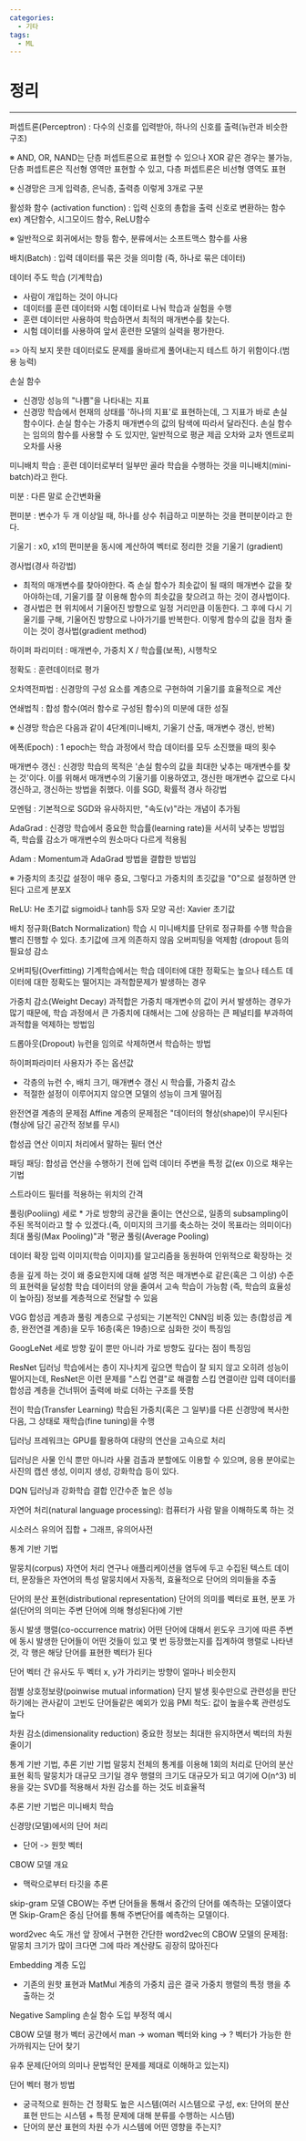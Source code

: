 ```yaml
---
categories:
  - 기타
tags:
  - ML
---
```

# 정리
___


퍼셉트론(Perceptron)
: 다수의 신호를 입력받아, 하나의 신호를 출력(뉴런과 비슷한 구조)

※ AND, OR, NAND는 단층 퍼셉트론으로 표현할 수 있으나 XOR 같은 경우는 불가능, 단층 퍼셉트론은 직선형 영역만 표현할 수 있고, 다층 퍼셉트론은 비선형 영역도 표현


※ 신경망은 크게 입력층, 은닉층, 출력층 이렇게 3개로 구분

활성화 함수 (activation function)
: 입력 신호의 총합을 출력 신호로 변환하는 함수
	ex) 계단함수, 시그모이드 함수, ReLU함수

※ 일반적으로 회귀에서는 항등 함수, 분류에서는 소프트맥스 함수를 사용

배치(Batch)
: 입력 데이터를 묶은 것을 의미함 (즉, 하나로 묶은 데이터)

데이터 주도 학습 (기계학습)
- 사람이 개입하는 것이 아니다
- 데이터를 훈련 데이터와 시험 데이터로 나눠 학습과 실험을 수행
- 훈련 데이터만 사용하여 학습하면서 최적의 매개변수를 찾는다.
- 시험 데이터를 사용하여 앞서 훈련한 모델의 실력을 평가한다.

=> 아직 보지 못한 데이터로도 문제를 올바르게 풀어내는지 테스트 하기 위함이다.(범용 능력)

손실 함수
- 신경망 성능의 "나쁨"을 나타내는 지표
- 신경망 학습에서 현재의 상태를 '하나의 지표'로 표현하는데, 그 지표가 바로 손실 함수이다. 손실 함수는 가중치 매개변수의 값의 탐색에 따라서 달라진다. 손실 함수는 임의의 함수를 사용할 수 도 있지만, 일반적으로 평균 제곱 오차와 교차 엔트로피 오차를 사용

미니배치 학습
: 훈련 데이터로부터 일부만 골라 학습을 수행하는 것을 미니배치(mini-batch)라고 한다.

미분
: 다른 말로 순간변화율

편미분
: 변수가 두 개 이상일 때, 하나를 상수 취급하고 미분하는 것을 편미분이라고 한다. 

기울기
: x0, x1의 편미분을 동시에 계산하여 벡터로 정리한 것을 기울기 (gradient)

경사법(경사 하강법)
- 최적의 매개변수를 찾아야한다. 즉 손실 함수가 최솟값이 될 때의 매개변수 값을 찾아야하는데, 기울기를 잘 이용해 함수의 최솟값을 찾으려고 하는 것이 경사법이다.
- 경사법은 현 위치에서 기울어진 방향으로 일정 거리만큼 이동한다. 그 후에 다시 기울기를 구해, 기울어진 방향으로 나아가기를 반복한다. 이렇게 함수의 값을 점차 줄이는 것이 경사법(gradient method)

하이퍼 파리미터
: 매개변수, 가중치 X  / 학습률(보폭), 시행착오

정확도 
: 훈련데이터로 평가

오차역전파법 
: 신경망의 구성 요소를 계층으로 구현하여 기울기를 효율적으로 계산

연쇄법칙 
: 합성 함수(여러 함수로 구성된 함수)의 미분에 대한 성질

※ 신경망 학습은 다음과 같이 4단계(미니배치, 기울기 산출, 매개변수 갱신, 반복)

에폭(Epoch)
: 1 epoch는 학습 과정에서 학습 데이터를 모두 소진했을 때의 횟수

매개변수 갱신
: 신경망 학습의 목적은 '손실 함수의 값을 최대한 낮추는 매개변수를 찾는 것'이다. 이를 위해서 매개변수의 기울기를 이용하였고, 갱신한 매개변수 값으로 다시 갱신하고, 갱신하는 방법을 취했다. 이를 SGD, 확률적 경사 하강법

모멘텀
: 기본적으로 SGD와 유사하지만, "속도(v)"라는 개념이 추가됨

AdaGrad
: 신경망 학습에서 중요한 학습률(learning rate)을 서서히 낮추는 방법임
즉, 학습률 감소가 매개변수의 원소마다 다르게 적용됨

Adam
: Momentum과 AdaGrad 방법을 결합한 방법임

※  가중치의 초깃값 설정이 매우 중요, 그렇다고 가중치의 초깃값을 "0"으로 설정하면 안 된다 고르게 분포X

ReLU: He 초기값
sigmoid나 tanh등 S자 모양 곡선:  Xavier 초기값

배치 정규화(Batch Normalization)
학습 시 미니배치를 단위로 정규화를 수행
학습을 빨리 진행할 수 있다.
초기값에 크게 의존하지 않음
오버피팅을 억제함 (dropout 등의 필요성 감소

오버피팅(Overfitting) 
기계학습에서는 학습 데이터에 대한 정확도는 높으나 테스트 데이터에 대한 정확도는 떨어지는 과적합문제가 발생하는 경우

가중치 감소(Weight Decay)
과적합은 가중치 매개변수의 값이 커서 발생하는 경우가 많기 때문에, 학습 과정에서 큰 가중치에 대해서는 그에 상응하는 큰 페널티를 부과하여 과적합을 억제하는 방법임

드롭아웃(Dropout)
뉴런을 임의로 삭제하면서 학습하는 방법

하이퍼파라미터
사용자가 주는 옵션값
- 각층의 뉴런 수, 배치 크기, 매개변수 갱신 시 학습률, 가중치 감소
- 적절한 설정이 이루어지지 않으면 모델의 성능이 크게 떨어짐

완전연결 계층의 문제점
Affine 계층의 문제점은 "데이터의 형상(shape)이 무시된다 (형상에 담긴 공간적 정보를 무시)

합성곱 연산
이미지 처리에서 말하는 필터 연산

패딩
패딩: 합성곱 연산을 수행하기 전에 입력 데이터 주변을 특정 값(ex 0)으로 채우는 기법

스트라이드
필터를 적용하는 위치의 간격

풀링(Pooliing)
세로 * 가로 방향의 공간을 줄이는 연산으로, 일종의 subsampling이 주된 목적이라고 할 수 있겠다.(즉, 이미지의 크기를 축소하는 것이 목표라는 의미이다)
최대 풀링(Max Pooling)"과 "평균 풀링(Average Pooling)

데이터 확장
입력 이미지(학습 이미지)를 알고리즘을 동원하여 인위적으로 확장하는 것

층을 깊게 하는 것이 왜 중요한지에 대해 설명
적은 매개변수로 같은(혹은 그 이상) 수준의 표현력을 달성함
학습 데이터의 양을 줄여서 고속 학습이 가능함 (즉, 학습의 효율성이 높아짐)
정보를 계층적으로 전달할 수 있음

VGG
합성곱 계층과 풀링 계층으로 구성되는 기본적인 CNN임
비중 있는 층(합성곱 계층, 완전연결 계층)을 모두 16층(혹은 19층)으로 심화한 것이 특징임

GoogLeNet
세로 방향 깊이 뿐만 아니라 가로 방향도 깊다는 점이 특징임

ResNet
딥러닝 학습에서는 층이 지나치게 깊으면 학습이 잘 되지 않고 오히려 성능이 떨어지는데, ResNet은 이런 문제를 "스킵 연결"로 해결함
스킵 연결이란 입력 데이터를 합성곱 계층을 건너뛰어 출력에 바로 더하는 구조를 뜻함

전이 학습(Transfer Learning)
학습된 가중치(혹은 그 일부)를 다른 신경망에 복사한 다음, 그 상태로 재학습(fine tuning)을 수행

딥러닝 프레워크는 GPU를 활용하여 대량의 연산을 고속으로 처리

딥러닝은 사물 인식 뿐만 아니라 사물 검출과 분할에도 이용할 수 있으며, 응용 분야로는 사진의 캡션 생성, 이미지 생성, 강화학습 등이 있다.

DQN
딥러닝과 강화학습 결합 인간수준 높은 성능

자연어 처리(natural language processing): 컴퓨터가 사람 말을 이해하도록 하는 것

시소러스
유의어 집합 + 그래프, 유의어사전 

통계 기반 기법

말뭉치(corpus)
자연어 처리 연구나 애플리케이션을 염두에 두고 수집된 텍스트 데이터, 문장들은 자연어의 특성 말뭉치에서 자동적, 효율적으로 단어의 의미들을 추출

단어의 분산 표현(distributional representation)
단어의 의미를 벡터로 표현, 분포 가설(단어의 의미는 주변 단어에 의해 형성된다)에 기반

동시 발생 행렬(co-occurrence matrix)
어떤 단어에 대해서 윈도우 크기에 따른 주변에 동시 발생한 단어들이 어떤 것들이 있고 몇 번 등장했는지를 집계하여 행렬로 나타낸 것, 각 행은 해당 단어를 표현한 벡터가 된다

단어 벡터 간 유사도 
두 벡터 x, y가 가리키는 방향이 얼마나 비슷한지

점별 상호정보량(poinwise mutual information)
단지 발생 횟수만으로 관련성을 판단하기에는 관사같이 고빈도 단어들같은 예외가 있음
PMI 척도: 값이 높을수록 관련성도 높다

차원 감소(dimensionality reduction)
중요한 정보는 최대한 유지하면서 벡터의 차원 줄이기

통계 기반 기법, 추론 기반 기법
말뭉치 전체의 통계를 이용해 1회의 처리로 단어의 분산 표현 획득
말뭉치가 대규모 크기일 경우 행렬의 크기도 대규모가 되고 여기에 O(n^3) 비용을 갖는 SVD를 적용해서 차원 감소를 하는 것도 비효율적

추론 기반 기법은 미니배치 학습

신경망(모델)에서의 단어 처리
- 단어 -> 원핫 벡터

CBOW 모델 개요
- 맥락으로부터 타깃을 추론

skip-gram 모델
CBOW는 주변 단어들을 통해서 중간의 단어를 예측하는 모델이였다면 Skip-Gram은 중심 단어를 통해 주변단어를 예측하는 모델이다. 

word2vec 속도 개선
앞 장에서 구현한 간단한 word2vec의 CBOW 모델의 문제점: 말뭉치 크기가 많이 크다면 그에 따라 계산량도 굉장히 많아진다 

Embedding 계층 도입
- 기존의 원핫 표현과 MatMul 계층의 가중치 곱은 결국 가중치 행렬의 특정 행을 추출하는 것

Negative Sampling 손실 함수 도입 
부정적 예시

CBOW 모델 평가
벡터 공간에서 man -> woman 벡터와 king -> ? 벡터가 가능한 한 가까워지는 단어 찾기

유추 문제(단어의 의미나 문법적인 문제를 제대로 이해하고 있는지)

단어 벡터 평가 방법
- 궁극적으로 원하는 건 정확도 높은 시스템(여러 시스템으로 구성, ex: 단어의 분산 표현 만드는 시스템 + 특정 문제에 대해 분류를 수행하는 시스템)
- 단어의 분산 표현의 차원 수가 시스템에 어떤 영향을 주는지?

